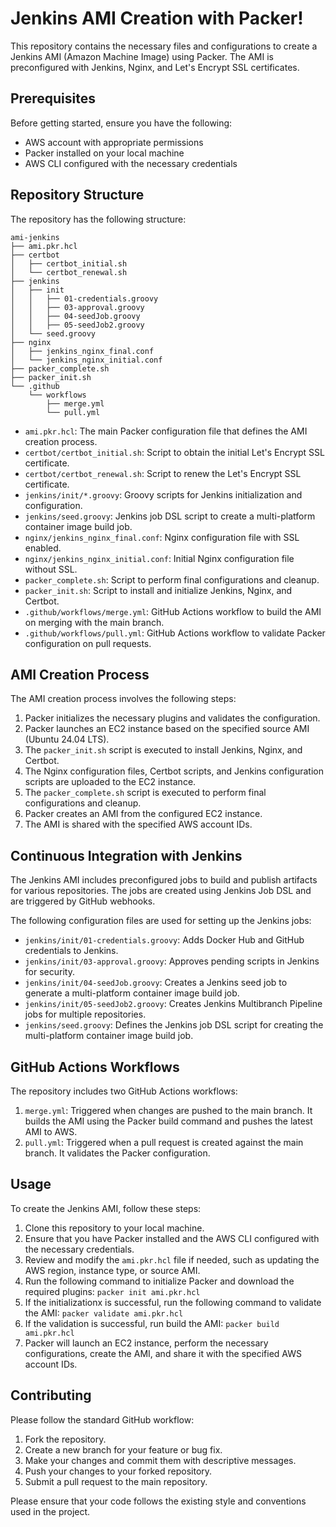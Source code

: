 # Jenkins AMI Creation with Packer!

This repository contains the necessary files and configurations to create a Jenkins AMI (Amazon Machine Image) using Packer. The AMI is preconfigured with Jenkins, Nginx, and Let's Encrypt SSL certificates.

## Prerequisites

Before getting started, ensure you have the following:

- AWS account with appropriate permissions
- Packer installed on your local machine
- AWS CLI configured with the necessary credentials

## Repository Structure

The repository has the following structure:
```
ami-jenkins
├── ami.pkr.hcl
├── certbot
│   ├── certbot_initial.sh
│   └── certbot_renewal.sh
├── jenkins
│   ├── init
│   │   ├── 01-credentials.groovy
│   │   ├── 03-approval.groovy
│   │   ├── 04-seedJob.groovy
│   │   ├── 05-seedJob2.groovy
│   └── seed.groovy
├── nginx
│   ├── jenkins_nginx_final.conf
│   └── jenkins_nginx_initial.conf
├── packer_complete.sh
├── packer_init.sh
└── .github
    └── workflows
        ├── merge.yml
        └── pull.yml
```

- `ami.pkr.hcl`: The main Packer configuration file that defines the AMI creation process.
- `certbot/certbot_initial.sh`: Script to obtain the initial Let's Encrypt SSL certificate.
- `certbot/certbot_renewal.sh`: Script to renew the Let's Encrypt SSL certificate.
- `jenkins/init/*.groovy`: Groovy scripts for Jenkins initialization and configuration.
- `jenkins/seed.groovy`: Jenkins job DSL script to create a multi-platform container image build job.
- `nginx/jenkins_nginx_final.conf`: Nginx configuration file with SSL enabled.
- `nginx/jenkins_nginx_initial.conf`: Initial Nginx configuration file without SSL.
- `packer_complete.sh`: Script to perform final configurations and cleanup.
- `packer_init.sh`: Script to install and initialize Jenkins, Nginx, and Certbot.
- `.github/workflows/merge.yml`: GitHub Actions workflow to build the AMI on merging with the main branch.
- `.github/workflows/pull.yml`: GitHub Actions workflow to validate Packer configuration on pull requests.

## AMI Creation Process

The AMI creation process involves the following steps:

1. Packer initializes the necessary plugins and validates the configuration.
2. Packer launches an EC2 instance based on the specified source AMI (Ubuntu 24.04 LTS).
3. The `packer_init.sh` script is executed to install Jenkins, Nginx, and Certbot.
4. The Nginx configuration files, Certbot scripts, and Jenkins configuration scripts are uploaded to the EC2 instance.
5. The `packer_complete.sh` script is executed to perform final configurations and cleanup.
6. Packer creates an AMI from the configured EC2 instance.
7. The AMI is shared with the specified AWS account IDs.

## Continuous Integration with Jenkins

The Jenkins AMI includes preconfigured jobs to build and publish artifacts for various repositories. The jobs are created using Jenkins Job DSL and are triggered by GitHub webhooks.

The following configuration files are used for setting up the Jenkins jobs:

- `jenkins/init/01-credentials.groovy`: Adds Docker Hub and GitHub credentials to Jenkins.
- `jenkins/init/03-approval.groovy`: Approves pending scripts in Jenkins for security.
- `jenkins/init/04-seedJob.groovy`: Creates a Jenkins seed job to generate a multi-platform container image build job.
- `jenkins/init/05-seedJob2.groovy`: Creates Jenkins Multibranch Pipeline jobs for multiple repositories.
- `jenkins/seed.groovy`: Defines the Jenkins job DSL script for creating the multi-platform container image build job.

## GitHub Actions Workflows

The repository includes two GitHub Actions workflows:

1. `merge.yml`: Triggered when changes are pushed to the main branch. It builds the AMI using the Packer build command and pushes the latest AMI to AWS.
2. `pull.yml`: Triggered when a pull request is created against the main branch. It validates the Packer configuration.

## Usage

To create the Jenkins AMI, follow these steps:

1. Clone this repository to your local machine.
2. Ensure that you have Packer installed and the AWS CLI configured with the necessary credentials.
3. Review and modify the `ami.pkr.hcl` file if needed, such as updating the AWS region, instance type, or source AMI.
4. Run the following command to initialize Packer and download the required plugins:
```packer init ami.pkr.hcl```
5. If the initializationx is successful, run the following command to validate the AMI:
```packer validate ami.pkr.hcl```
6. If the validation is successful, run build the AMI:
```packer build ami.pkr.hcl```
7. Packer will launch an EC2 instance, perform the necessary configurations, create the AMI, and share it with the specified AWS account IDs.

## Contributing

Please follow the standard GitHub workflow:

1. Fork the repository.
2. Create a new branch for your feature or bug fix.
3. Make your changes and commit them with descriptive messages.
4. Push your changes to your forked repository.
5. Submit a pull request to the main repository.

Please ensure that your code follows the existing style and conventions used in the project.
